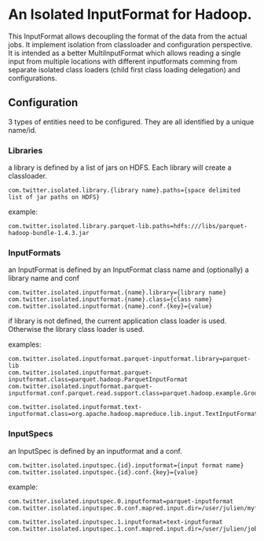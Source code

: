 An Isolated InputFormat for Hadoop.
===================

This InputFormat allows decoupling the format of the data from the actual jobs. It implement isolation from classloader and configuration perspective.
It is intended as a better MultiInputFormat which allows reading a single input from multiple locations with different inputformats comming from separate isolated class loaders (child first class loading delegation) and configurations.

Configuration
-------------

3 types of entities need to be configured. They are all identified by a unique name/id.

### Libraries

a library is defined by a list of jars on HDFS.
Each library will create a classloader.
```
com.twitter.isolated.library.{library name}.paths={space delimited list of jar paths on HDFS}
```
example:
```
com.twitter.isolated.library.parquet-lib.paths=hdfs:///libs/parquet-hadoop-bundle-1.4.3.jar
```

### InputFormats
an InputFormat is defined by an InputFormat class name and (optionally) a library name and conf
```
com.twitter.isolated.inputformat.{name}.library={library name}
com.twitter.isolated.inputformat.{name}.class={class name}
com.twitter.isolated.inputformat.{name}.conf.{key}={value}
```
if library is not defined, the current application class loader is used. Otherwise the library class loader is used.

examples:
```
com.twitter.isolated.inputformat.parquet-inputformat.library=parquet-lib
com.twitter.isolated.inputformat.parquet-inputformat.class=parquet.hadoop.ParquetInputFormat
com.twitter.isolated.inputformat.parquet-inputformat.conf.parquet.read.support.class=parquet.hadoop.example.GroupReadSupport

com.twitter.isolated.inputformat.text-inputformat.class=org.apache.hadoop.mapreduce.lib.input.TextInputFormat
```

### InputSpecs
an InputSpec is defined by an inputformat and a conf.

```
com.twitter.isolated.inputspec.{id}.inputformat={input format name}
com.twitter.isolated.inputspec.{id}.conf.{key}={value}
```
example:
```
com.twitter.isolated.inputspec.0.inputformat=parquet-inputformat
com.twitter.isolated.inputspec.0.conf.mapred.input.dir=/user/julien/myfile.parquet

com.twitter.isolated.inputspec.1.inputformat=text-inputformat
com.twitter.isolated.inputspec.1.conf.mapred.input.dir=/user/julien/job_stats_by_day
```
